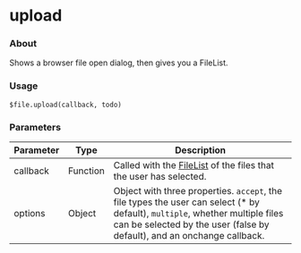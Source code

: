 # upload

### About

Shows a browser file open dialog, then gives you a FileList.

### Usage

`$file.upload(callback, todo)`

### Parameters

| Parameter | Type     | Description                                                                                                                                                                                              |
| --------- | -------- | -------------------------------------------------------------------------------------------------------------------------------------------------------------------------------------------------------- |
| callback  | Function | Called with the [FileList](https://developer.mozilla.org/en-US/docs/Web/API/FileList) of the files that the user has selected.                                                                           |
| options   | Object   | Object with three properties. `accept`, the file types the user can select (\* by default), `multiple`, whether multiple files can be selected by the user (false by default), and an onchange callback. |
